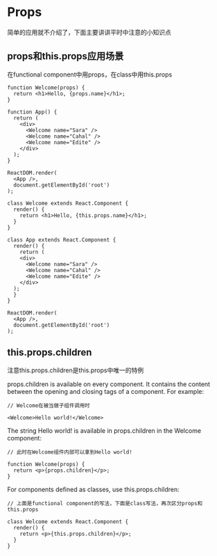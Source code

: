 # Props

简单的应用就不介绍了，下面主要讲讲平时中注意的小知识点

## props和this.props应用场景

在functional component中用props，在class中用this.props

```
function Welcome(props) {
  return <h1>Hello, {props.name}</h1>;
}

function App() {
  return (
    <div>
      <Welcome name="Sara" />
      <Welcome name="Cahal" />
      <Welcome name="Edite" />
    </div>
  );
}

ReactDOM.render(
  <App />,
  document.getElementById('root')
);

```

```
class Welcome extends React.Component {
  render() {
    return <h1>Hello, {this.props.name}</h1>;
  }
}

class App extends React.Component {
  render() {
    return (
    <div>
      <Welcome name="Sara" />
      <Welcome name="Cahal" />
      <Welcome name="Edite" />
    </div>
  );
  }
}

ReactDOM.render(
  <App />,
  document.getElementById('root')
);

```

## this.props.children

注意this.props.children是this.props中唯一的特例

props.children is available on every component. It contains the content between the opening and closing tags of a component. For example:
```
// Welcome在被当做子组件调用时

<Welcome>Hello world!</Welcome>
```
The string Hello world! is available in props.children in the Welcome component:

```
// 此时在Welcome组件内部可以拿到Hello world!

function Welcome(props) {
  return <p>{props.children}</p>;
}
```
For components defined as classes, use this.props.children:

```
// 上面是functional component的写法，下面是class写法，再次区分props和this.props

class Welcome extends React.Component {
  render() {
    return <p>{this.props.children}</p>;
  }
}
```